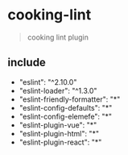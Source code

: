 # cooking-lint
> cooking lint plugin

## include
- "eslint": "^2.10.0"
- "eslint-loader": "^1.3.0"
- "eslint-friendly-formatter": "*"
- "eslint-config-defaults": "*"
- "eslint-config-elemefe": "*"
- "eslint-plugin-vue": "*"
- "eslint-plugin-html": "*"
- "eslint-plugin-react": "*"